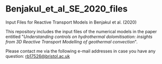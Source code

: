 # Benjakul_et_al_SE_2020_files
Input Files for Reactive Transport Models in Benjakul et al. (2020)



This repository includes the input files of the numerical models in the paper entitled "<i>Understanding controls on hydrothermal dolomitisation: insights from 3D Reactive Transport Modelling of geothermal convection</i>".

Please contact me via the following e-mail addresses in case you have any question:
rb17526@bristol.ac.uk 
